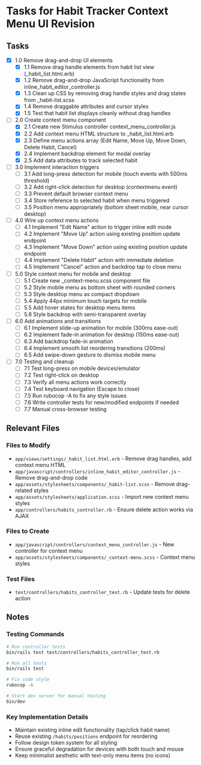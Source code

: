 # Tasks for Habit Tracker Context Menu UI Revision

## Tasks

- [x] 1.0 Remove drag-and-drop UI elements
  - [x] 1.1 Remove drag handle elements from habit list view (_habit_list.html.erb)
  - [x] 1.2 Remove drag-and-drop JavaScript functionality from inline_habit_editor_controller.js
  - [x] 1.3 Clean up CSS by removing drag handle styles and drag states from _habit-list.scss
  - [x] 1.4 Remove draggable attributes and cursor styles
  - [x] 1.5 Test that habit list displays cleanly without drag handles
  
- [ ] 2.0 Create context menu component
  - [x] 2.1 Create new Stimulus controller context_menu_controller.js
  - [x] 2.2 Add context menu HTML structure to _habit_list.html.erb
  - [x] 2.3 Define menu actions array (Edit Name, Move Up, Move Down, Delete Habit, Cancel)
  - [x] 2.4 Implement backdrop element for modal overlay
  - [x] 2.5 Add data attributes to track selected habit
  
- [ ] 3.0 Implement interaction triggers
  - [ ] 3.1 Add long-press detection for mobile (touch events with 500ms threshold)
  - [ ] 3.2 Add right-click detection for desktop (contextmenu event)
  - [ ] 3.3 Prevent default browser context menu
  - [ ] 3.4 Store reference to selected habit when menu triggered
  - [ ] 3.5 Position menu appropriately (bottom sheet mobile, near cursor desktop)
  
- [ ] 4.0 Wire up context menu actions
  - [ ] 4.1 Implement "Edit Name" action to trigger inline edit mode
  - [ ] 4.2 Implement "Move Up" action using existing position update endpoint
  - [ ] 4.3 Implement "Move Down" action using existing position update endpoint  
  - [ ] 4.4 Implement "Delete Habit" action with immediate deletion
  - [ ] 4.5 Implement "Cancel" action and backdrop tap to close menu
  
- [ ] 5.0 Style context menu for mobile and desktop
  - [ ] 5.1 Create new _context-menu.scss component file
  - [ ] 5.2 Style mobile menu as bottom sheet with rounded corners
  - [ ] 5.3 Style desktop menu as compact dropdown
  - [ ] 5.4 Apply 44px minimum touch targets for mobile
  - [ ] 5.5 Add hover states for desktop menu items
  - [ ] 5.6 Style backdrop with semi-transparent overlay
  
- [ ] 6.0 Add animations and transitions
  - [ ] 6.1 Implement slide-up animation for mobile (300ms ease-out)
  - [ ] 6.2 Implement fade-in animation for desktop (150ms ease-out)
  - [ ] 6.3 Add backdrop fade-in animation
  - [ ] 6.4 Implement smooth list reordering transitions (200ms)
  - [ ] 6.5 Add swipe-down gesture to dismiss mobile menu
  
- [ ] 7.0 Testing and cleanup
  - [ ] 7.1 Test long-press on mobile devices/emulator
  - [ ] 7.2 Test right-click on desktop
  - [ ] 7.3 Verify all menu actions work correctly
  - [ ] 7.4 Test keyboard navigation (Escape to close)
  - [ ] 7.5 Run rubocop -A to fix any style issues
  - [ ] 7.6 Write controller tests for new/modified endpoints if needed
  - [ ] 7.7 Manual cross-browser testing

## Relevant Files

### Files to Modify
- `app/views/settings/_habit_list.html.erb` - Remove drag handles, add context menu HTML
- `app/javascript/controllers/inline_habit_editor_controller.js` - Remove drag-and-drop code
- `app/assets/stylesheets/components/_habit-list.scss` - Remove drag-related styles
- `app/assets/stylesheets/application.scss` - Import new context menu styles
- `app/controllers/habits_controller.rb` - Ensure delete action works via AJAX

### Files to Create  
- `app/javascript/controllers/context_menu_controller.js` - New controller for context menu
- `app/assets/stylesheets/components/_context-menu.scss` - Context menu styles

### Test Files
- `test/controllers/habits_controller_test.rb` - Update tests for delete action

## Notes

### Testing Commands
```bash
# Run controller tests
bin/rails test test/controllers/habits_controller_test.rb

# Run all tests
bin/rails test

# Fix code style
rubocop -A

# Start dev server for manual testing
bin/dev
```

### Key Implementation Details
- Maintain existing inline edit functionality (tap/click habit name)
- Reuse existing `/habits/positions` endpoint for reordering
- Follow design token system for all styling
- Ensure graceful degradation for devices with both touch and mouse
- Keep minimalist aesthetic with text-only menu items (no icons)